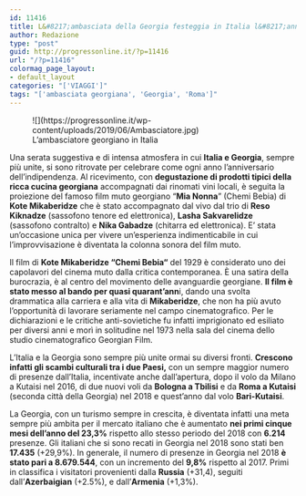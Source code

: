 ```yaml
---
id: 11416
title: L&#8217;ambasciata della Georgia festeggia in Italia l&#8217;anniversario dell&#8217;indipendenza
author: Redazione
type: "post"
guid: http://progressonline.it/?p=11416
url: "/?p=11416"
colormag_page_layout:
- default_layout
categories: "['VIAGGI']"
tags: "['ambasciata georgiana', 'Georgia', 'Roma']"
---
```


<figure aria-describedby="caption-attachment-11417" class="wp-caption alignleft" id="attachment_11417" style="width: 320px">![](https://progressonline.it/wp-content/uploads/2019/06/Ambasciatore.jpg)<figcaption class="wp-caption-text" id="caption-attachment-11417">L’ambasciatore georgiano in Italia</figcaption></figure>

Una serata suggestiva e di intensa atmosfera in cui **Italia e Georgia**, sempre più unite, si sono ritrovate per celebrare come ogni anno l’anniversario dell’indipendenza. Al ricevimento, con **degustazione di prodotti tipici della ricca cucina georgiana** accompagnati dai rinomati vini locali, è seguita la proiezione del famoso film muto georgiano “**Mia Nonna**” (Chemi Bebia) di **Kote Mikaberidze** che è stato accompagnato dal vivo dal trio di **Reso Kiknadze** (sassofono tenore ed elettronica), **Lasha Sakvarelidze** (sassofono contralto) e **Nika Gabadze** (chitarra ed elettronica). E’ stata un’occasione unica per vivere un’esperienza indimenticabile in cui l’improvvisazione è diventata la colonna sonora del film muto.

Il film di **Kote Mikaberidze “Chemi Bebia“** del 1929 è considerato uno dei capolavori del cinema muto dalla critica contemporanea. È una satira della burocrazia, è al centro del movimento delle avanguardie georgiane. **Il film è stato messo al bando per quasi quarant’ann**i, dando una svolta drammatica alla carriera e alla vita di **Mikaberidze**, che non ha più avuto l’opportunità di lavorare seriamente nel campo cinematografico. Per le dichiarazioni e le critiche anti-sovietiche fu infatti imprigionato ed esiliato per diversi anni e morì in solitudine nel 1973 nella sala del cinema dello studio cinematografico Georgian Film.

L’Italia e la Georgia sono sempre più unite ormai su diversi fronti. **Crescono infatti gli scambi culturali tra i due Paesi,** con un sempre maggior numero di presenze dall’Italia, incentivate anche dall’apertura, dopo il volo da Milano a Kutaisi nel 2016, di due nuovi voli da **Bologna a Tbilisi** e da **Roma a Kutaisi** (seconda città della Georgia) nel 2018 e quest’anno dal volo **Bari-Kutaisi**.

La Georgia, con un turismo sempre in crescita, è diventata infatti una meta sempre più ambita per il mercato italiano che è aumentato **nei primi cinque mesi dell’anno del 23,3%** rispetto allo stesso periodo del 2018 con **6.214** presenze. Gli italiani che si sono recati in Georgia nel 2018 sono stati ben **17.435** (+29,9%). In generale, il numero di presenze in Georgia nel 2018 **è stato pari a 8.679.544**, con un incremento del **9,8%** rispetto al 2017. Primi in classifica i visitatori provenienti dalla **Russia** (+31,4), seguiti dall’**Azerbaigian** (+2.5%), e dall’**Armenia** (+1,3%).